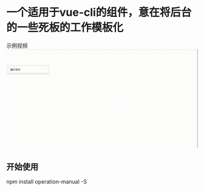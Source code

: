 # 一个适用于vue-cli的组件，意在将后台的一些死板的工作模板化
示例视频
![image](https://github.com/tizzyLin/vue.operation-manual/blob/master/examples/demo.gif)

## 开始使用
npm install operation-manual -S
